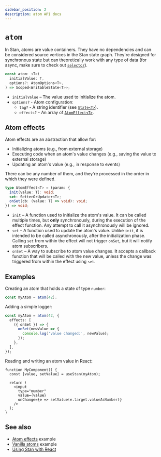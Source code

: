```yaml
---
sidebar_position: 2
description: atom API docs
---
```


# `atom`

In Stan, atoms are value containers. They have no dependencies and can be considered source vertices in the Stan state graph. They're designed for synchronous state but can theoretically work with any type of data (for async, make sure to check out [`selector`](./selector.md)).

```ts
const atom: <T>(
  initialValue: T,
  options?: AtomOptions<T>,
) => Scoped<WritableState<T>>;
```

- `initialValue` – The value used to initialize the atom.
- `options?` - Atom configuration:
  - `tag?` - A string identifier (see [`State<T>`](./state.md#statet)).
  - `effects?` - An array of [`AtomEffect<T>`](#atom-effects).

## Atom effects

Atom effects are an abstraction that allow for:

- Initializing atoms (e.g., from external storage)
- Executing code when an atom's value changes (e.g., saving the value to external storage)
- Updating an atom's value (e.g., in response to events)

There can be any number of them, and they're processed in the order in which they were defined.

```ts
type AtomEffect<T> = (param: {
  init(value: T): void;
  set: SetterOrUpdater<T>;
  onSet(cb: (value: T) => void): void;
}) => void;
```

- `init` – A function used to initialize the atom's value. It can be called multiple times, but **only** synchronously, during the execution of the effect function. Any attempt to call it asynchronously will be ignored.
- `set` – A function used to update the atom's value. Unlike `init`, it is intended to be called asynchronously, after the initialization phase. Calling `set` from within the effect will not trigger `onSet`, but it will notify atom subscribers.
- `onSet` – A way to subscribe to atom value changes. It accepts a callback function that will be called with the new value, unless the change was triggered from within the effect using `set`.

## Examples

Creating an atom that holds a state of type `number`:

```ts
const myAtom = atom(42);
```

Adding a simple logger:

```ts
const myAtom = atom(42, {
  effects: [
    ({ onSet }) => {
      onSet(newValue => {
        console.log('value changed:', newValue);
      });
    },
  ],
});
```

Reading and writing an atom value in React:

```tsx
function MyComponent() {
  const [value, setValue] = useStan(myAtom);

  return (
    <input
      type="number"
      value={value}
      onChange={e => setValue(e.target.valueAsNumber)}
    />
  );
}
```

## See also

- [Atom effects](https://github.com/rkrupinski/stan/tree/master/packages/examples/atom-effects) example
- [Vanilla atoms](https://github.com/rkrupinski/stan/tree/master/packages/examples/vanilla) example
- [Using Stan with React](./react.md)
